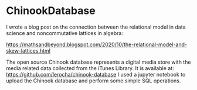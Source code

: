 # ChinookDatabase

I wrote a blog post on the connection between the relational model in data science and noncommutative lattices in algebra:

https://mathsandbeyond.blogspot.com/2020/10/the-relational-model-and-skew-lattices.html

The open source Chinook database represents a digital media store with the media related data collected from the iTunes Library. 
It is available at: https://github.com/lerocha/chinook-database
I used a jupyter notebook to upload the Chinook database and perform some simple SQL operations.

